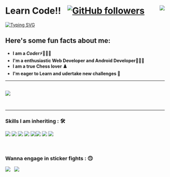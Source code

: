# Learn Code!! &nbsp; [![GitHub followers](https://img.shields.io/github/followers/ilearn-code.svg?style=social&label=Followers)](https://github.com/ilearn-code?tab=followers)  <img align="right" src="https://profile-counter.glitch.me/ilearn-code/count.svg" />
[![Typing SVG](https://readme-typing-svg.herokuapp.com?font=Architects+Daughter&color=63C5DA&size=30&lines=Hey!+It's+Satyam!;I'm+a+learning+developer...;I'm+a+CRAZY+Badminton+Player;And+I'm+a+proud+GitHub+user)](https://git.io/typing-svg)

## Here's some fun facts about me:

  -  **I am a ***Coder***⚡🧙🏻‍♂️**
  -  **I'm a enthusiastic Web Developer and Android Developer👩🏻‍💻**
  -  **I am a true Chess lover ♟️**
  -  **I'm eager to Learn and udertake new challenges 🌊**

<hr><br>

<img align="center" src="http://github-readme-streak-stats.herokuapp.com?user=ilearn-code&theme=dark&date_format=M%20j%5B%2C%20Y%5D&background=0A0015&fire=00B1DD&ring=00C0DD&currStreakLabel=00C6DD">
     
<br><hr>

### Skills I am inheriting : 🛠

<img src="https://img.shields.io/badge/Java-%23FF0000.svg?&style=for-the-badge&logo=java&logoColor=white">
<img src="https://img.shields.io/badge/javascript%20-%23323330.svg?&style=for-the-badge&logo=javascript&logoColor=%23F7DF1E">  
<img src="https://img.shields.io/badge/PHP-%23777BB4.svg?&style=for-the-badge&logo=php&logoColor=white">  <img src="https://img.shields.io/badge/html5%20-%23E34F26.svg?&style=for-the-badge&logo=html5&logoColor=white">   <img src="https://img.shields.io/badge/css3%20-%231572B6.svg?&style=for-the-badge&logo=css3&logoColor=white"><img src="https://img.shields.io/badge/bootstrap%20-%23563D7C.svg?&style=for-the-badge&logo=bootstrap&logoColor=white">   <img src="https://img.shields.io/badge/git%20-%23F05033.svg?&style=for-the-badge&logo=git&logoColor=white"/>   <img src="http://img.shields.io/badge/-VS%20Code-000000?style=for-the-badge&logo=Visual-studio-code&logoColor=blue">
<br><br><br>

### Wanna engage in sticker fights : :upside_down_face:
<a href="mailto:satyamyadavv931@gmail.co "><img src="https://img.shields.io/badge/Gmail-D14836?style=for-the-badge&logo=gmail&logoColor=white"></a> &nbsp;  <a href=""><img src="https://img.shields.io/badge/website-000000?style=for-the-badge&logo=About.me&logoColor=white"></a>
  
